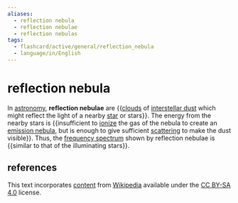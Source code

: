 ```yaml
---
aliases:
  - reflection nebula
  - reflection nebulae
  - reflection nebulas
tags:
  - flashcard/active/general/reflection_nebula
  - language/in/English
---
```


# reflection nebula

In [astronomy](astronomy.md), __reflection nebulae__ are {{[clouds](interstellar%20cloud.md) of [interstellar dust](cosmic%20dust.md) which might reflect the light of a nearby [star](star.md) or stars}}. The energy from the nearby stars is {{insufficient to [ionize](ionization.md) the gas of the nebula to create an [emission nebula](emission%20nebula.md), but is enough to give sufficient [scattering](scattering.md) to make the dust visible}}. Thus, the [frequency spectrum](spectral%20density.md#explanation) shown by reflection nebulae is {{similar to that of the illuminating stars}}. <!--SR:!2024-09-24,38,290!2024-12-20,101,290!2025-01-09,116,290-->

## references

This text incorporates [content](https://en.wikipedia.org/wiki/reflection_nebula) from [Wikipedia](Wikipedia.md) available under the [CC BY-SA 4.0](https://creativecommons.org/licenses/by-sa/4.0/) license.
